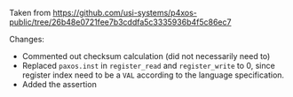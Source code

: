 Taken from https://github.com/usi-systems/p4xos-public/tree/26b48e0721fee7b3cddfa5c3335936b4f5c86ec7


Changes:
- Commented out checksum calculation (did not necessarily need to)
- Replaced `paxos.inst` in `register_read` and `register_write` to 0, since register index need to be a `VAL` according to the language specification.
- Added the assertion